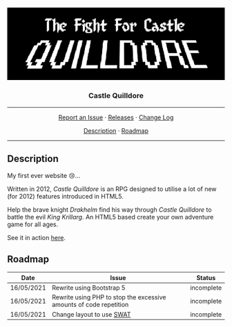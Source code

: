 <p align="center">
    <img src="res/castle-quilldore.png" alt="Castle Quilldore">
</p>
<h3 align="center">Castle Quilldore</h3>
<hr>
<p align="center">
  <a href="../../issues">Report an Issue</a>
  ·
  <a href="../../releases">Releases</a>
  ·
  <a href="/CHANGELOG.md">Change Log</a>
</p>
<p align="center">
  <a href="#Description">Description</a>
  ·
  <a href="#Roadmap">Roadmap</a>
</p>
<hr>

## Description
My first ever website :cry:...  

Written in 2012, *Castle Quilldore* is an RPG designed to utilise a lot of new (for 2012) features introduced in HTML5.  

Help the brave knight *Drakhelm* find his way through *Castle Quilldore* to battle the evil *King Krillarg*. An HTML5 based create your own adventure game for all ages.  

See it in action <a href="https://tobybutchart.github.io/castle-quilldore/src/" target="_blank">here</a>.

## Roadmap
Date | Issue | Status |
:--: | ----- | ------ |
16/05/2021 | Rewrite using Bootstrap 5 | incomplete |
16/05/2021 | Rewrite using PHP to stop the excessive amounts of code repetition | incomplete |
16/05/2021 | Change layout to use [SWAT](https://github.com/tobybutchart/SWAT) | incomplete |
